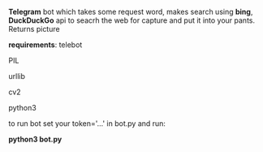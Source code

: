 **Telegram** bot which takes some request word, makes search using **bing**, **DuckDuckGo** api to seacrh the web for capture and put it into your pants. Returns picture

**requirements**:
telebot

PIL

urllib

cv2

python3

to run bot set your token='...' in bot.py and run:

**python3 bot.py**

